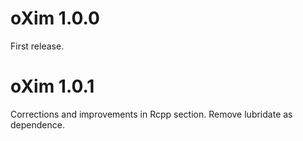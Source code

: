 # oXim 1.0.0

First release.

# oXim 1.0.1

Corrections and improvements in Rcpp section. Remove lubridate as dependence.
